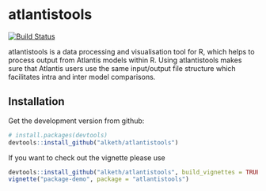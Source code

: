 <!-- README.md is generated from README.Rmd. Please edit that file -->
atlantistools
=============

[![Build Status](https://travis-ci.org/alketh/atlantistools.png?branch=master)](https://travis-ci.org/alketh/atlantistools)

atlantistools is a data processing and visualisation tool for R, which helps to process output from Atlantis models within R. Using atlantistools makes sure that Atlantis users use the same input/output file structure which facilitates intra and inter model comparisons.

Installation
------------

Get the development version from github:

``` r
# install.packages(devtools)
devtools::install_github("alketh/atlantistools")
```

If you want to check out the vignette please use

``` r
devtools::install_github("alketh/atlantistools", build_vignettes = TRUE)
vignette("package-demo", package = "atlantistools")
```
